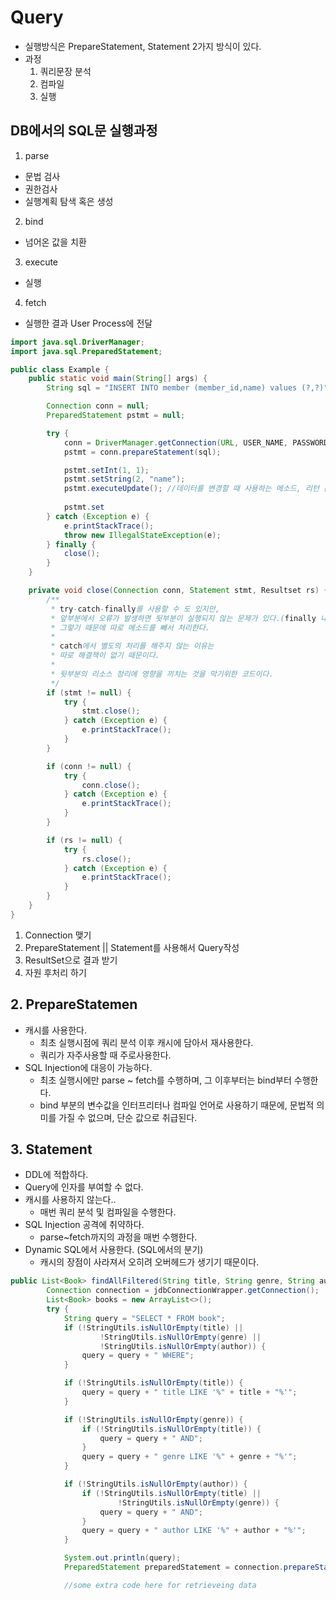 # Query
- 실행방식은 PrepareStatement, Statement 2가지 방식이 있다.
- 과정
  1. 쿼리문장 분석
  2. 컴파일
  3. 실행

## DB에서의 SQL문 실행과정
1. parse
  - 문법 검사
  - 권한검사
  - 실행계획 탐색 혹은 생성
2. bind
  - 넘어온 값을 치환
3. execute
  - 실행
4. fetch
  - 실행한 결과 User Process에 전달
```java
import java.sql.DriverManager;
import java.sql.PreparedStatement;

public class Example {
    public static void main(String[] args) {
        String sql = "INSERT INTO member (member_id,name) values (?,?)";

        Connection conn = null;
        PreparedStatement pstmt = null;

        try {
            conn = DriverManager.getConnection(URL, USER_NAME, PASSWORD);
            pstmt = conn.prepareStatement(sql);

            pstmt.setInt(1, 1);
            pstmt.setString(2, "name");
            pstmt.executeUpdate(); //데이터를 변경할 때 사용하는 메소드, 리턴 값은 영향받은 Row의 수
            
            pstmt.set
        } catch (Exception e) {
            e.printStackTrace();
            throw new IllegalStateException(e);
        } finally {
            close();
        }
    }

    private void close(Connection conn, Statement stmt, Resultset rs) {
        /**
         * try-catch-finally를 사용할 수 도 있지만,
         * 앞부분에서 오류가 발생하면 뒷부분이 실행되지 않는 문제가 있다.(finally 내부에서)
         * 그렇기 때문에 따로 메소드를 빼서 처리한다.
         * 
         * catch에서 별도의 처리를 해주지 않는 이유는
         * 따로 해결책이 없기 때문이다.
         * 
         * 뒷부분의 리소스 정리에 영향을 끼치는 것을 막기위한 코드이다.
         */
        if (stmt != null) {
            try {
                stmt.close();
            } catch (Exception e) {
                e.printStackTrace();
            }
        }

        if (conn != null) {
            try {
                conn.close();
            } catch (Exception e) {
                e.printStackTrace();
            }
        }

        if (rs != null) {
            try {
                rs.close();
            } catch (Exception e) {
                e.printStackTrace();
            }
        }
    }
}
```
1. Connection 맺기
2. PrepareStatement || Statement를 사용해서 Query작성
3. ResultSet으로 결과 받기
4. 자원 후처리 하기 


## 2. PrepareStatemen
- 캐시를 사용한다.
    - 최초 실행시점에 쿼리 분석 이후 캐시에 담아서 재사용한다.
    - 쿼리가 자주사용할 때 주로사용한다.
- SQL Injection에 대응이 가능하다.
  - 최초 실행시에만 parse ~ fetch를 수행하며, 그 이후부터는 bind부터 수행한다.
  - bind 부분의 변수값을 인터프리터나 컴파일 언어로 사용하기 때문에, 문법적 의미를 가질 수 없으며, 단순 값으로 취급된다.
## 3. Statement
- DDL에 적합하다.
- Query에 인자를 부여할 수 없다.
- 캐시를 사용하지 않는다..
  - 매번 쿼리 분석 및 컴파일을 수행한다.
- SQL Injection 공격에 취약하다.
  - parse~fetch까지의 과정을 매번 수행한다.
- Dynamic SQL에서 사용한다. (SQL에서의 분기)
  - 캐시의 장점이 사라져서 오히려 오버헤드가 생기기 때문이다.
```java
public List<Book> findAllFiltered(String title, String genre, String author) {
        Connection connection = jdbConnectionWrapper.getConnection();
        List<Book> books = new ArrayList<>();
        try {
            String query = "SELECT * FROM book";
            if (!StringUtils.isNullOrEmpty(title) ||
                    !StringUtils.isNullOrEmpty(genre) ||
                    !StringUtils.isNullOrEmpty(author)) {
                query = query + " WHERE";
            }

            if (!StringUtils.isNullOrEmpty(title)) {
                query = query + " title LIKE '%" + title + "%'";
            }

            if (!StringUtils.isNullOrEmpty(genre)) {
                if (!StringUtils.isNullOrEmpty(title)) {
                    query = query + " AND";
                }
                query = query + " genre LIKE '%" + genre + "%'";
            }

            if (!StringUtils.isNullOrEmpty(author)) {
                if (!StringUtils.isNullOrEmpty(title) ||
                        !StringUtils.isNullOrEmpty(genre)) {
                    query = query + " AND";
                }
                query = query + " author LIKE '%" + author + "%'";
            }

            System.out.println(query);
            PreparedStatement preparedStatement = connection.prepareStatement(query);

            //some extra code here for retrieveing data
```